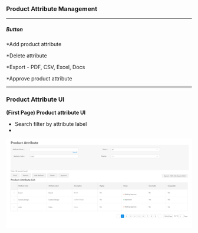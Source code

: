 ### Product Attribute Management

---

##### Button

\*Add product attribute

\*Delete attribute

\*Export - PDF, CSV, Excel, Docs

\*Approve product attribute

---

### Product Attribute UI

**\(First Page\) Product attribute UI**

* Search filter by attribute label 
* 
![](/assets/product_attribute.png)


